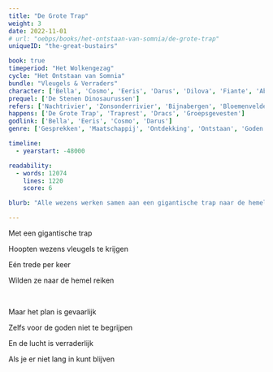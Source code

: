 ```yaml
---
title: "De Grote Trap"
weight: 3
date: 2022-11-01
# url: "oebps/books/het-ontstaan-van-somnia/de-grote-trap"
uniqueID: "the-great-bustairs"

book: true
timeperiod: "Het Wolkengezag"
cycle: "Het Ontstaan van Somnia"
bundle: "Vleugels & Verraders"
character: ['Bella', 'Cosmo', 'Eeris', 'Darus', 'Dilova', 'Fiante', 'Abrahon']
prequel: ['De Stenen Dinosaurussen']
refers: ['Nachtrivier', 'Zonsonderrivier', 'Bijnabergen', 'Bloemenvelden van Bijdehand', 'De Spookvogel', 'De Midterrazee', 'Atheeni']
happens: ['De Grote Trap', 'Traprest', 'Dracs', 'Groepsgevesten']
godlink: ['Bella', 'Eeris', 'Cosmo', 'Darus']
genre: ['Gesprekken', 'Maatschappij', 'Ontdekking', 'Ontstaan', 'Goden', 'Spionage', 'Misdaad', "Biologie"]

timeline:
  - yearstart: -48000

readability:
  - words: 12074
    lines: 1220
    score: 6

blurb: "Alle wezens werken samen aan een gigantische trap naar de hemel. Het knapste en hoogste dat ze ooit hebben gemaakt. De goden begrijpen niet waarom, maar weten wel dat ze niet té hoog mogen komen ..."

---
```


Met een gigantische trap

Hoopten wezens vleugels te krijgen

Eén trede per keer

Wilden ze naar de hemel reiken

&nbsp;

Maar het plan is gevaarlijk

Zelfs voor de goden niet te begrijpen

En de lucht is verraderlijk

Als je er niet lang in kunt blijven

